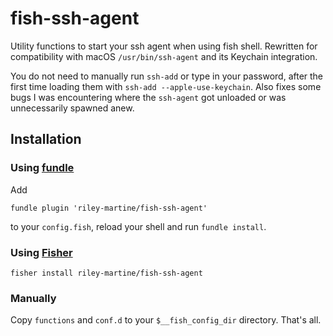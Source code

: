 # fish-ssh-agent

Utility functions to start your ssh agent when using fish shell. Rewritten for
compatibility with macOS `/usr/bin/ssh-agent` and its Keychain integration.

You do not need to manually run `ssh-add` or type in your password, after the
first time loading them with `ssh-add --apple-use-keychain`. Also fixes some
bugs I was encountering where the `ssh-agent` got unloaded or was unnecessarily
spawned anew.

## Installation

### Using [fundle](https://github.com/danhper/fundle)

Add

```fish
fundle plugin 'riley-martine/fish-ssh-agent'
```

to your `config.fish`, reload your shell and run `fundle install`.

### Using [Fisher](https://github.com/jorgebucaran/fisher)

```shell
fisher install riley-martine/fish-ssh-agent
```

### Manually

Copy `functions` and `conf.d` to your `$__fish_config_dir` directory. That's all.
